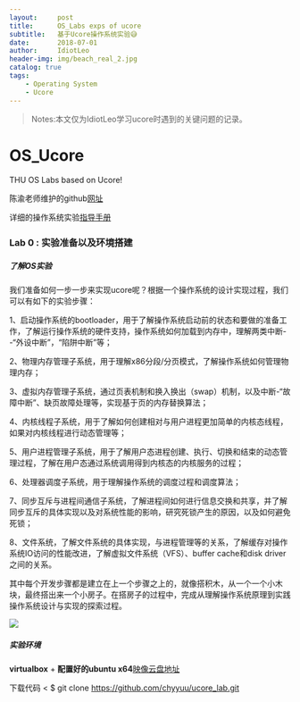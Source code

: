 ```yaml
---
layout:     post
title:      OS_Labs exps of ucore
subtitle:   基于Ucore操作系统实验😅
date:       2018-07-01
author:     IdiotLeo
header-img: img/beach_real_2.jpg
catalog: true
tags:
    - Operating System
    - Ucore
---
```


>Notes:本文仅为IdiotLeo学习ucore时遇到的关键问题的记录。

# OS_Ucore

THU OS Labs based on Ucore!

陈渝老师维护的github[网址](https://github.com/chyyuu/os_course_info)

详细的操作系统实验[指导手册](https://chyyuu.gitbooks.io/ucore_os_docs/content/)

### Lab 0 : 实验准备以及环境搭建


##### 了解OS实验


我们准备如何一步一步来实现ucore呢？根据一个操作系统的设计实现过程，我们可以有如下的实验步骤：

1、启动操作系统的bootloader，用于了解操作系统启动前的状态和要做的准备工作，了解运行操作系统的硬件支持，操作系统如何加载到内存中，理解两类中断--“外设中断”，“陷阱中断”等；

2、物理内存管理子系统，用于理解x86分段/分页模式，了解操作系统如何管理物理内存；

3、虚拟内存管理子系统，通过页表机制和换入换出（swap）机制，以及中断-“故障中断”、缺页故障处理等，实现基于页的内存替换算法；

4、内核线程子系统，用于了解如何创建相对与用户进程更加简单的内核态线程，如果对内核线程进行动态管理等；

5、用户进程管理子系统，用于了解用户态进程创建、执行、切换和结束的动态管理过程，了解在用户态通过系统调用得到内核态的内核服务的过程；

6、处理器调度子系统，用于理解操作系统的调度过程和调度算法；

7、同步互斥与进程间通信子系统，了解进程间如何进行信息交换和共享，并了解同步互斥的具体实现以及对系统性能的影响，研究死锁产生的原因，以及如何避免死锁；

8、文件系统，了解文件系统的具体实现，与进程管理等的关系，了解缓存对操作系统IO访问的性能改进，了解虚拟文件系统（VFS）、buffer cache和disk driver之间的关系。

其中每个开发步骤都是建立在上一个步骤之上的，就像搭积木，从一个一个小木块，最终搭出来一个小房子。在搭房子的过程中，完成从理解操作系统原理到实践操作系统设计与实现的探索过程。

![](http://ow7qvf5zp.bkt.clouddn.com/image001.png)


##### 实验环境

<strong>virtualbox</strong> + <strong>配置好的ubuntu x64</strong>[映像云盘地址](https://pan.baidu.com/s/11zjRK) 

下载代码
< $ git clone https://github.com/chyyuu/ucore_lab.git
